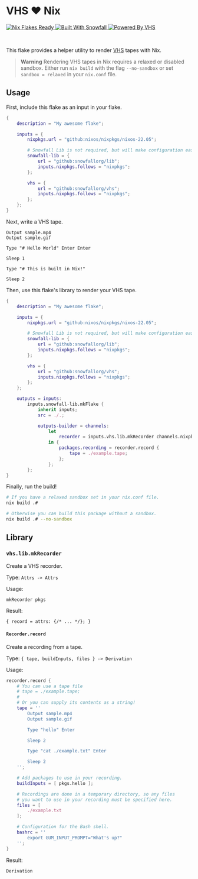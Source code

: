 # VHS ❤ Nix

<a href="https://nixos.wiki/wiki/Flakes" target="_blank">
	<img alt="Nix Flakes Ready" src="https://img.shields.io/static/v1?logo=nixos&logoColor=d8dee9&label=Nix%20Flakes&labelColor=5e81ac&message=Ready&color=d8dee9&style=for-the-badge">
</a>
<a href="https://github.com/snowfallorg/lib" target="_blank">
	<img alt="Built With Snowfall" src="https://img.shields.io/static/v1?logoColor=d8dee9&label=Built%20With&labelColor=5e81ac&message=Snowfall&color=d8dee9&style=for-the-badge">
</a>
<a href="https://github.com/charmbracelet/vhs" target="_blank">
	<img alt="Powered By VHS" src="https://img.shields.io/static/v1?logoColor=d8dee9&label=Powered%20By&labelColor=5e81ac&message=VHS&color=d8dee9&style=for-the-badge">
</a>

<p>
<!--
	This paragraph is not empty, it contains an em space (UTF-8 8195) on the next line in order
	to create a gap in the page.
-->
  
</p>

This flake provides a helper utility to render [VHS](https://github.com/charmbracelet/vhs)
tapes with Nix.

> **Warning**
> Rendering VHS tapes in Nix requires a relaxed or disabled sandbox. Either run `nix build`
> with the flag `--no-sandbox` or set `sandbox = relaxed` in your `nix.conf` file.

## Usage

First, include this flake as an input in your flake.

```nix
{
	description = "My awesome flake";

	inputs = {
		nixpkgs.url = "github:nixos/nixpkgs/nixos-22.05";

		# Snowfall Lib is not required, but will make configuration easier for you.
		snowfall-lib = {
			url = "github:snowfallorg/lib";
			inputs.nixpkgs.follows = "nixpkgs";
		};

		vhs = {
			url = "github:snowfallorg/vhs";
			inputs.nixpkgs.follows = "nixpkgs";
		};
	};
}
```

Next, write a VHS tape.

```tape
Output sample.mp4
Output sample.gif

Type "# Hello World" Enter Enter

Sleep 1

Type "# This is built in Nix!"

Sleep 2
```

Then, use this flake's library to render your VHS tape.

```nix
{
	description = "My awesome flake";

	inputs = {
		nixpkgs.url = "github:nixos/nixpkgs/nixos-22.05";

		# Snowfall Lib is not required, but will make configuration easier for you.
		snowfall-lib = {
			url = "github:snowfallorg/lib";
			inputs.nixpkgs.follows = "nixpkgs";
		};

		vhs = {
			url = "github:snowfallorg/vhs";
			inputs.nixpkgs.follows = "nixpkgs";
		};
	};

	outputs = inputs:
		inputs.snowfall-lib.mkFlake {
			inherit inputs;
			src = ./.;

			outputs-builder = channels:
				let
					recorder = inputs.vhs.lib.mkRecorder channels.nixpkgs;
				in {
					packages.recording = recorder.record {
						tape = ./example.tape;
					};
				};
		};
}
```

Finally, run the build!

```bash
# If you have a relaxed sandbox set in your nix.conf file.
nix build .#

# Otherwise you can build this package without a sandbox.
nix build .# --no-sandbox
```

## Library

### `vhs.lib.mkRecorder`

Create a VHS recorder.

Type: `Attrs -> Attrs`

Usage:

```nix
mkRecorder pkgs
```

Result:

```
{ record = attrs: {/* ... */}; }
```

#### `Recorder.record`

Create a recording from a tape.

Type: `{ tape, buildInputs, files } -> Derivation`

Usage:

```nix
recorder.record {
	# You can use a tape file
	# tape = ./example.tape;
	#
	# Or you can supply its contents as a string!
	tape = ''
		Output sample.mp4
		Output sample.gif

		Type "hello" Enter

		Sleep 2

		Type "cat ./example.txt" Enter

		Sleep 2
	'';

	# Add packages to use in your recording.
	buildInputs = [ pkgs.hello ];

	# Recordings are done in a temporary directory, so any files
	# you want to use in your recording must be specified here.
	files = [
		./example.txt
	];

	# Configuration for the Bash shell.
	bashrc = ''
		export GUM_INPUT_PROMPT="What's up?"
	'';
}
```

Result:

```
Derivation
```
